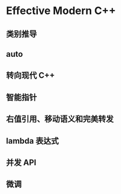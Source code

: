 # Effective Modern C++

## 类别推导

## auto

## 转向现代 C++

## 智能指针

## 右值引用、移动语义和完美转发

## lambda 表达式

## 并发 API

## 微调
